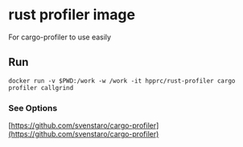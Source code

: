 # rust profiler image

For cargo-profiler to use easily

## Run

```
docker run -v $PWD:/work -w /work -it hpprc/rust-profiler cargo profiler callgrind
```

### See Options

[https://github.com/svenstaro/cargo-profiler](https://github.com/svenstaro/cargo-profiler)